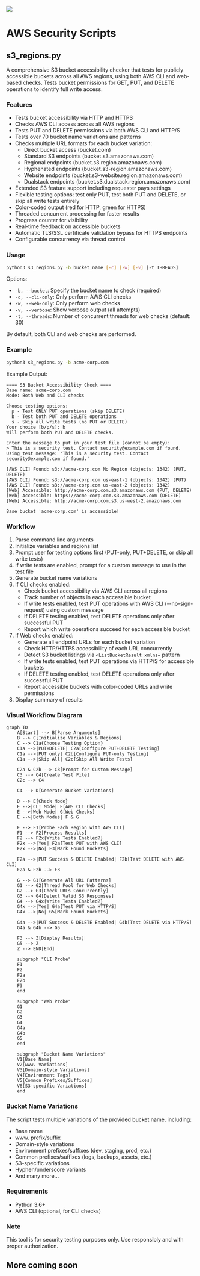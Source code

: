 <a href="https://www.buymeacoffee.com/0xDTC"><img src="https://img.buymeacoffee.com/button-api/?text=Buy me a knowledge&emoji=📖&slug=0xDTC&button_colour=FF5F5F&font_colour=ffffff&font_family=Comic&outline_colour=000000&coffee_colour=FFDD00" /></a>

# AWS Security Scripts

## s3_regions.py

A comprehensive S3 bucket accessibility checker that tests for publicly accessible buckets across all AWS regions, using both AWS CLI and web-based checks. Tests bucket permissions for GET, PUT, and DELETE operations to identify full write access.

### Features
- Tests bucket accessibility via HTTP and HTTPS
- Checks AWS CLI access across all AWS regions
- Tests PUT and DELETE permissions via both AWS CLI and HTTP/S
- Tests over 70 bucket name variations and patterns
- Checks multiple URL formats for each bucket variation:
  - Direct bucket access (bucket.com)
  - Standard S3 endpoints (bucket.s3.amazonaws.com)
  - Regional endpoints (bucket.s3.region.amazonaws.com)
  - Hyphenated endpoints (bucket.s3-region.amazonaws.com)
  - Website endpoints (bucket.s3-website.region.amazonaws.com)
  - Dualstack endpoints (bucket.s3.dualstack.region.amazonaws.com)
- Extended S3 feature support including requester pays settings
- Flexible testing options: test only PUT, test both PUT and DELETE, or skip all write tests entirely
- Color-coded output (red for HTTP, green for HTTPS)
- Threaded concurrent processing for faster results
- Progress counter for visibility
- Real-time feedback on accessible buckets
- Automatic TLS/SSL certificate validation bypass for HTTPS endpoints
- Configurable concurrency via thread control

### Usage
```bash
python3 s3_regions.py -b bucket_name [-c] [-w] [-v] [-t THREADS]
```

Options:
- `-b, --bucket`: Specify the bucket name to check (required)
- `-c, --cli-only`: Only perform AWS CLI checks
- `-w, --web-only`: Only perform web checks
- `-v, --verbose`: Show verbose output (all attempts)
- `-t, --threads`: Number of concurrent threads for web checks (default: 30)

By default, both CLI and web checks are performed.

### Example
```bash
python3 s3_regions.py -b acme-corp.com
```

Example Output:
```
==== S3 Bucket Accessibility Check ====
Base name: acme-corp.com
Mode: Both Web and CLI checks

Choose testing options:
  p - Test ONLY PUT operations (skip DELETE)
  b - Test both PUT and DELETE operations
  s - Skip all write tests (no PUT or DELETE)
Your choice [b/p/s]: b
Will perform both PUT and DELETE checks.

Enter the message to put in your test file (cannot be empty):
> This is a security test. Contact security@example.com if found.
Using test message: 'This is a security test. Contact security@example.com if found.'

[AWS CLI] Found: s3://acme-corp.com No Region (objects: 1342) (PUT, DELETE)
[AWS CLI] Found: s3://acme-corp.com us-east-1 (objects: 1342) (PUT)
[AWS CLI] Found: s3://acme-corp.com us-east-2 (objects: 1342)
[Web] Accessible: http://acme-corp.com.s3.amazonaws.com (PUT, DELETE)
[Web] Accessible: https://acme-corp.com.s3.amazonaws.com (DELETE)
[Web] Accessible: http://acme-corp.com.s3.us-west-2.amazonaws.com

Base bucket 'acme-corp.com' is accessible!
```

### Workflow
1. Parse command line arguments
2. Initialize variables and regions list
3. Prompt user for testing options first (PUT-only, PUT+DELETE, or skip all write tests)
4. If write tests are enabled, prompt for a custom message to use in the test file
5. Generate bucket name variations
6. If CLI checks enabled:
   - Check bucket accessibility via AWS CLI across all regions
   - Track number of objects in each accessible bucket
   - If write tests enabled, test PUT operations with AWS CLI (--no-sign-request) using custom message
   - If DELETE testing enabled, test DELETE operations only after successful PUT
   - Report which write operations succeed for each accessible bucket
7. If Web checks enabled:
   - Generate all endpoint URLs for each bucket variation
   - Check HTTP/HTTPS accessibility of each URL concurrently
   - Detect S3 bucket listings via `<ListBucketResult xmlns=` pattern
   - If write tests enabled, test PUT operations via HTTP/S for accessible buckets
   - If DELETE testing enabled, test DELETE operations only after successful PUT
   - Report accessible buckets with color-coded URLs and write permissions
8. Display summary of results

### Visual Workflow Diagram
```mermaid
graph TD
    A[Start] --> B[Parse Arguments]
    B --> C[Initialize Variables & Regions]
    C --> C1a{Choose Testing Option}
    C1a -->|PUT+DELETE| C2a[Configure PUT+DELETE Testing]
    C1a -->|PUT only| C2b[Configure PUT-only Testing]
    C1a -->|Skip All| C2c[Skip All Write Tests]
    
    C2a & C2b --> C3[Prompt for Custom Message]
    C3 --> C4[Create Test File]
    C2c --> C4
    
    C4 --> D[Generate Bucket Variations]
    
    D --> E{Check Mode}
    E -->|CLI Mode| F[AWS CLI Checks]
    E -->|Web Mode| G[Web Checks]
    E -->|Both Modes| F & G
    
    F --> F1[Probe Each Region with AWS CLI]
    F1 --> F2[Process Results]
    F2 --> F2x{Write Tests Enabled?}
    F2x -->|Yes| F2a[Test PUT with AWS CLI]
    F2x -->|No| F3[Mark Found Buckets]
    
    F2a -->|PUT Success & DELETE Enabled| F2b[Test DELETE with AWS CLI]
    F2a & F2b --> F3
    
    G --> G1[Generate All URL Patterns]
    G1 --> G2[Thread Pool for Web Checks]
    G2 --> G3[Check URLs Concurrently]
    G3 --> G4[Detect Valid S3 Responses]
    G4 --> G4x{Write Tests Enabled?}
    G4x -->|Yes| G4a[Test PUT via HTTP/S]
    G4x -->|No| G5[Mark Found Buckets]
    
    G4a -->|PUT Success & DELETE Enabled| G4b[Test DELETE via HTTP/S]
    G4a & G4b --> G5
    
    F3 --> Z[Display Results]
    G5 --> Z
    Z --> END[End]
    
    subgraph "CLI Probe"
    F1
    F2
    F2a
    F2b
    F3
    end
    
    subgraph "Web Probe"
    G1
    G2
    G3
    G4
    G4a
    G4b
    G5
    end
    
    subgraph "Bucket Name Variations"
    V1[Base Name]
    V2[www. Variations]
    V3[Domain-style Variations]
    V4[Environment Tags]
    V5[Common Prefixes/Suffixes]
    V6[S3-specific Variations]
    end
```

### Bucket Name Variations
The script tests multiple variations of the provided bucket name, including:
- Base name
- www. prefix/suffix
- Domain-style variations
- Environment prefixes/suffixes (dev, staging, prod, etc.)
- Common prefixes/suffixes (logs, backups, assets, etc.)
- S3-specific variations
- Hyphen/underscore variants
- And many more...

### Requirements
- Python 3.6+
- AWS CLI (optional, for CLI checks)

### Note
This tool is for security testing purposes only. Use responsibly and with proper authorization.

## More coming soon
